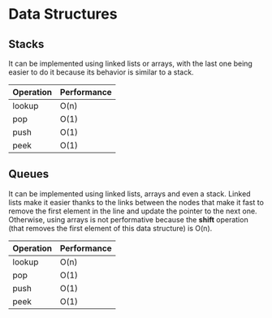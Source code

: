 # Data Structures

## Stacks

It can be implemented using linked lists or arrays, with the last one being easier to do it because its behavior is similar to a stack.

| Operation   | Performance |
| ----------- | ----------- |
| lookup      | O(n)        |
| pop         | O(1)        |
| push        | O(1)        |
| peek        | O(1)        |

## Queues

It can be implemented using linked lists, arrays and even a stack. Linked lists make it easier thanks to the links between the nodes that make it fast to remove the first element in the line and update the pointer to the next one. Otherwise, using arrays is not performative because the **shift** operation (that removes the first element of this data structure) is O(n).

| Operation   | Performance |
| ----------- | ----------- |
| lookup      | O(n)        |
| pop         | O(1)        |
| push        | O(1)        |
| peek        | O(1)        |
